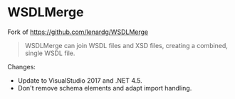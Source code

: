 WSDLMerge
=========

Fork of https://github.com/lenardg/WSDLMerge

> WSDLMerge can join WSDL files and XSD files, creating a combined, single WSDL file.

Changes:
* Update to VisualStudio 2017 and .NET 4.5.
* Don't remove schema elements and adapt import handling.
